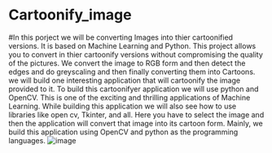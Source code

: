 # Cartoonify_image
#In this porject we will be converting Images into thier cartoonified versions. It is based on Machine Learning and Python. This project allows you to convert in thier cartoonify versions without compromising the quality of the pictures. We convert the image to RGB form and then detect the edges and do greyscaling and then finally converting them into Cartoons.
we will build one interesting application that will cartoonify the image provided to it. To build this cartoonifyer application we will use python and OpenCV. This is one of the exciting and thrilling applications of Machine Learning. While building this application we will also see how to use libraries like open cv, Tkinter, and all. Here you have to select the image and then the application will convert that image into its cartoon form. Mainly, we build this application using OpenCV and python as the programming languages.
![image](https://user-images.githubusercontent.com/114828571/201739781-5f7a74f6-93a9-4648-b47e-14fd581ac819.png)

